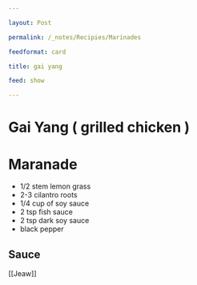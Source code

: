 ```yaml
---

layout: Post

permalink: /_notes/Recipies/Marinades

feedformat: card

title: gai yang

feed: show

---
```



# Gai Yang ( grilled chicken ) 


# Maranade
- 1/2 stem lemon grass
- 2-3 cilantro roots
- 1/4 cup of soy sauce
- 2 tsp fish sauce
- 2 tsp dark soy sauce
- black pepper


## Sauce 
[[Jeaw]]

